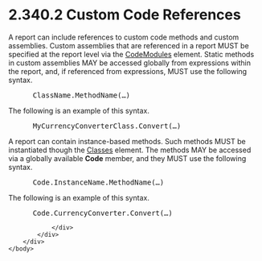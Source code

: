 <html dir="LTR" xmlns:mshelp="http://msdn.microsoft.com/mshelp" xmlns:ddue="http://ddue.schemas.microsoft.com/authoring/2003/5" xmlns:xlink="http://www.w3.org/1999/xlink" xmlns:tool="http://www.microsoft.com/tooltip">
    <head>
        <meta http-equiv="Content-Type" content="text/html; CHARSET=utf-8"></meta>
        <meta name="save" content="history"></meta>
        <title>2.340.2 Custom Code References</title>
        <xml>
            <mshelp:toctitle title="2.340.2 Custom Code References"></mshelp:toctitle>
            <mshelp:rltitle title="[MS-RDL]: Custom Code References"></mshelp:rltitle>
            <mshelp:keyword index="A" term="dc96c7c9-68e6-4fcb-b312-d1e80e740c0e"></mshelp:keyword>
            <mshelp:attr name="DCSext.ContentType" value="open specification"></mshelp:attr>
            <mshelp:attr name="AssetID" value="dc96c7c9-68e6-4fcb-b312-d1e80e740c0e"></mshelp:attr>
            <mshelp:attr name="TopicType" value="kbRef"></mshelp:attr>
            <mshelp:attr name="DCSext.Title" value="[MS-RDL]: Custom Code References" />
        </xml>
    </head>
    <body>
        <div id="header">
            <h1 class="heading">2.340.2 Custom Code References</h1>
        </div>
        <div id="mainSection">
            <div id="mainBody">
                <div id="allHistory" class="saveHistory"></div>
                <div id="sectionSection0" class="section" name="collapseableSection">
                    

<p>A report can include references to custom code methods and
custom assemblies. Custom assemblies that are referenced in a report MUST be
specified at the report level via the <a href="e375acef-ea9b-4a78-9b77-1be5d14bc878.html">CodeModules</a> element.
Static methods in custom assemblies MAY be accessed globally from expressions
within the report, and, if referenced from expressions, MUST use the following
syntax.</p>

<dl>
<dd>
<div><pre> ClassName.MethodName(…)
</pre></div>
</dd></dl>

<p>The following is an example of this syntax.</p>

<dl>
<dd>
<div><pre> MyCurrencyConverterClass.Convert(…)
</pre></div>
</dd></dl>

<p>A report can contain instance-based methods. Such methods
MUST be instantiated though the <a href="14a8458c-e64b-44d1-b896-d1bad4f102ff.html">Classes</a> element. The
methods MAY be accessed via a globally available <b>Code</b> member, and they
MUST use the following syntax.</p>

<dl>
<dd>
<div><pre> Code.InstanceName.MethodName(…)
</pre></div>
</dd></dl>

<p>The following is an example of this syntax.</p>

<dl>
<dd>
<div><pre> Code.CurrencyConverter.Convert(…)
</pre></div>
</dd></dl>


                </div>
            </div>
        </div>
    </body>
</html>